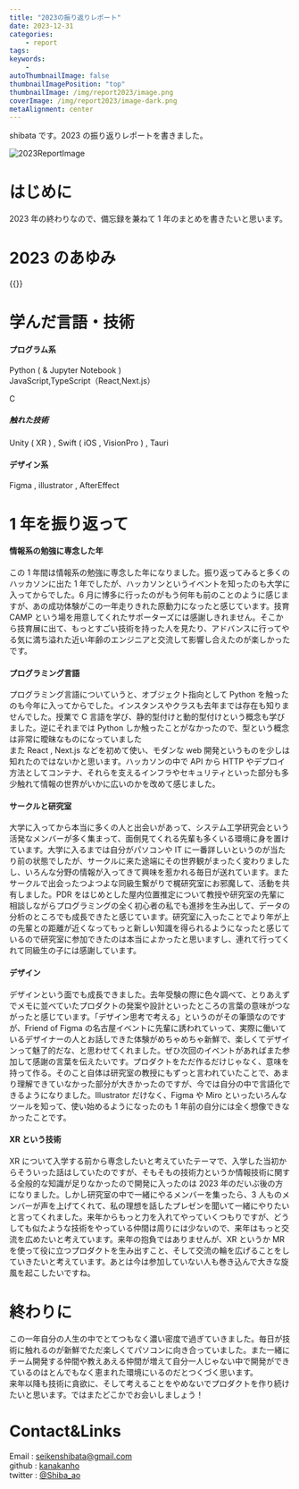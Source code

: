 ```yaml
---
title: "2023の振り返りレポート"
date: 2023-12-31
categories:
    - report
tags:
keywords:
    -
autoThumbnailImage: false
thumbnailImagePosition: "top"
thumbnailImage: /img/report2023/image.png
coverImage: /img/report2023/image-dark.png
metaAlignment: center
---
```


shibata です。2023 の振り返りレポートを書きました。

<!--more-->

![2023ReportImage](/img/report2023/image.png)

# はじめに

2023 年の終わりなので、備忘録を兼ねて 1 年のまとめを書きたいと思います。

# 2023 のあゆみ

<!-- | month | description |
| - | - |
| 4月 | 大学入学 |
| | [システム工学研究会（以降シス研）参加](https://www.sysken.net/) |
| 5月 | シス研 1年生 webハッカソン |
| 6月 | [技育CAMPキャラバン福岡 最優秀賞](/posts/geekcamp-0617) |
| | [（チーム「完全に理解した」：プロダクト「かみあぷり」）](/posts/geekcamp-0617) |
| 7月 | [オープンキャンパス](/posts/tgs-oc) |
| | [シス研 バーベキュー](https://www.sysken.net/post/426) |
| 8月 | [技育CAMP vol.7 （チーム「${TEAM_NAME}」：プロダクト「wisdom Tree」）](/posts/geekcamp-0806) |
| | [シス研 OB・OG会](https://www.sysken.net/post/624) |
| 9月 | [技育CAMPアドバンス 企業賞受賞](/posts/geekcamp-advance-0902) |
| | [（チーム「完全に理解した」：プロダクト「かみあぷり」）](/posts/geekcamp-advance-0902) |
| | [（チーム「${TEAM_NAME}」：プロダクト「wisdom Tree」）](/posts/geekcamp-advance-0902) |
| | [技育展 本戦出場  (プロダクト「wisdom Tree」 )](/posts/geekten2023-final) |
| | [シス研 サークル内ハッカソン （プロダクト「Share Link」）](https://github.com/kanakanho/links) |
| | [ポートフォリオサイト作成](/posts/portfolio-2023) |
| | [Tokyo Game Show 「中華の達人」](/posts/tgs-2023) |
| | [Matsuriba vol.1](https://matsuriba-tech.connpass.com/event/295171/) |
| 10月 | [翻訳アプリリリース](/posts/transrate-app-1002) |
| | [シス研 学祭（工科展） ポスター : 1チーム,デモ動画 : 2チーム作成](https://www.sysken.net/post/631) |
| | [シス研 学祭（模擬店） ポスター作成](https://sysken.net/post/623) |
| | [Friend of Figma Nagoya（FoF Nagoya） 第2回イベント](https://friends.figma.com/events/details/figma-nagoya-presents-minnadewaiwaidezainayadezainnixing-wei-noarufang-noken-qin-hui-ming-gu-wu/) |
| 11月 | [技育CAMPキャラバン名古屋 最優秀賞](/posts/geekcamp-1118) |
| | [（チーム「寝坊マスターズ」：プロダクト「簡単行列整理くん」）](/posts/geekcamp-1118) |
| | [Matsuriba vol.2](https://matsuriba-tech.connpass.com/event/300429/) |
| | [第九回技術書同人誌博覧会 「XRってなんだ？」発行](https://www.sysken.net/post/1077) |
| 12月 | [ハッカソン・おかわりLT会!! 「デザイン思考のプロダクト提案」](https://connpass.com/event/303392/) |
| | [技育CAMPアドバンス](/posts/geekcamp-advance-1216) |
| | [（チーム「寝坊マスターズ」：プロダクト「簡単行列整理くん」）](/posts/geekcamp-advance-1216) |
| | [高大連携LT会 登壇「XRってなんだろう」](/posts/meiden-lt) | -->

{{<report2023>}}

# 学んだ言語・技術

#### プログラム系

Python ( & Jupyter Notebook )  
JavaScript,TypeScript（React,Next.js）

C

##### 触れた技術

Unity ( XR ) , Swift ( iOS , VisionPro ) , Tauri

#### デザイン系

Figma , illustrator , AfterEffect

# 1 年を振り返って

#### 情報系の勉強に専念した年

この 1 年間は情報系の勉強に専念した年になりました。振り返ってみると多くのハッカソンに出た 1 年でしたが、ハッカソンというイベントを知ったのも大学に入ってからでした。6 月に博多に行ったのがもう何年も前のことのように感じますが、あの成功体験がこの一年走りきれた原動力になったと感じています。技育 CAMP という場を用意してくれたサポーターズには感謝しきれません。そこから技育展に出て、もっとすごい技術を持った人を見たり、アドバンスに行ってやる気に満ち溢れた近い年齢のエンジニアと交流して影響し合えたのが楽しかったです。

#### プログラミング言語

プログラミング言語についていうと、オブジェクト指向として Python を触ったのも今年に入ってからでした。インスタンスやクラスも去年までは存在も知りませんでした。授業で C 言語を学び、静的型付けと動的型付けという概念も学びました。逆にそれまでは Python しか触ったことがなかったので、型という概念は非常に曖昧なものになっていました  
また React , Next.js などを初めて使い、モダンな web 開発というものを少しは知れたのではないかと思います。ハッカソンの中で API から HTTP やデプロイ方法としてコンテナ、それらを支えるインフラやセキュリティといった部分も多少触れて情報の世界がいかに広いのかを改めて感じました。

#### サークルと研究室

大学に入ってから本当に多くの人と出会いがあって、システム工学研究会という活発なメンバーが多く集まって、面倒見てくれる先輩も多くいる環境に身を置けています。大学に入るまでは自分がパソコンや IT に一番詳しいというのが当たり前の状態でしたが、サークルに来た途端にその世界観がまったく変わりましたし、いろんな分野の情報が入ってきて興味を惹かれる毎日が送れています。またサークルで出会ったつよつよな同級生繋がりで梶研究室にお邪魔して、活動を共有しました。PDR をはじめとした屋内位置推定について教授や研究室の先輩に相談しながらプログラミングの全く初心者の私でも進捗を生み出して、データの分析のところでも成長できたと感じています。研究室に入ったことでより年が上の先輩との距離が近くなってもっと新しい知識を得られるようになったと感じているので研究室に参加できたのは本当によかったと思いますし、連れて行ってくれて同級生の子には感謝しています。

#### デザイン

デザインという面でも成長できました。去年受験の際に色々調べて、とりあえずでメモに並べていたプロダクトの発案や設計といったところの言葉の意味がつながったと感じています。「デザイン思考で考える」というのがその筆頭なのですが、Friend of Figma の名古屋イベントに先輩に誘われていって、実際に働いているデザイナーの人とお話しできた体験がめちゃめちゃ新鮮で、楽しくてデザインって魅了的だな、と思わせてくれました。ぜひ次回のイベントがあればまた参加して感謝の言葉を伝えたいです。プロダクトをただ作るだけじゃなく、意味を持って作る。そのこと自体は研究室の教授にもずっと言われていたことで、あまり理解できていなかった部分が大きかったのですが、今では自分の中で言語化できるようになりました。Illustrator だけなく、Figma や Miro といったいろんなツールを知って、使い始めるようになったのも 1 年前の自分には全く想像できなかったことです。

#### XR という技術

XR について入学する前から専念したいと考えていたテーマで、入学した当初からそういった話はしていたのですが、そもそもの技術力というか情報技術に関する全般的な知識が足りなかったので開発に入ったのは 2023 年のだいぶ後の方になりました。しかし研究室の中で一緒にやるメンバーを集ったら、3 人ものメンバーが声を上げてくれて、私の理想を話したプレゼンを聞いて一緒にやりたいと言ってくれました。来年からもっと力を入れてやっていくつもりですが、どうしても似たような技術をやっている仲間は周りには少ないので、来年はもっと交流を広めたいと考えています。来年の抱負ではありませんが、XR というか MR を使って役に立つプロダクトを生み出すこと、そして交流の輪を広げることをしていきたいと考えています。あとは今は参加していない人も巻き込んで大きな旋風を起こしたいですね。

# 終わりに

この一年自分の人生の中でとてつもなく濃い密度で過ぎていきました。毎日が技術に触れるのが新鮮でただ楽しくてパソコンに向き合っていました。また一緒にチーム開発する仲間や教えあえる仲間が増えて自分一人じゃない中で開発ができているのはとんでもなく恵まれた環境にいるのだとつくづく思います。  
来年以降も技術に貪欲に、そして考えることをやめないでプロダクトを作り続けたいと思います。ではまたどこかでお会いしましょう！

# Contact&Links

Email : [seikenshibata@gmail.com](seikenshibata@gmail.com)  
github : [kanakanho](https://github.com/kanakanho)  
twitter : [@Shiba_ao](https://twitter.com/Shiba_ao_)
